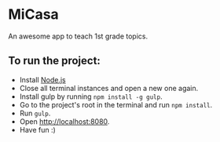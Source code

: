 # MiCasa
An awesome app to teach 1st grade topics.

## To run the project:

- Install [Node.js](https://nodejs.org/en/download/)
- Close all terminal instances and open a new one again.
- Install gulp by running ``npm install -g gulp``.
- Go to the project's root in the terminal and run ``npm install``.
- Run ``gulp``.
- Open [http://localhost:8080](http://localhost:8080).
- Have fun :)
